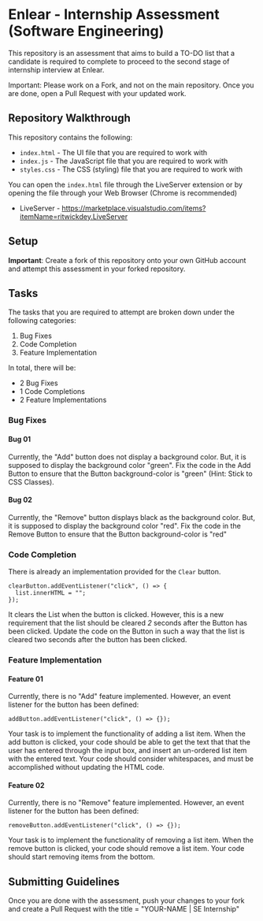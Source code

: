 # Enlear - Internship Assessment (Software Engineering)

This repository is an assessment that aims to build a TO-DO list that a candidate is required to complete to proceed to the second stage of internship interview at Enlear.

Important: Please work on a Fork, and not on the main repository. Once you are done, open a Pull Request with your updated work.

## Repository Walkthrough

This repository contains the following:

- `index.html` - The UI file that you are required to work with
- `index.js` - The JavaScript file that you are required to work with
- `styles.css` - The CSS (styling) file that you are required to work with

You can open the `index.html` file through the LiveServer extension or by opening the file through your Web Browser (Chrome is recommended)

- LiveServer - https://marketplace.visualstudio.com/items?itemName=ritwickdey.LiveServer

## Setup 

**Important**: Create a fork of this repository onto your own GitHub account and attempt this assessment in your forked repository.

## Tasks

The tasks that you are required to attempt are broken down under the following categories:

1. Bug Fixes
2. Code Completion
3. Feature Implementation

In total, there will be:

- 2 Bug Fixes
- 1 Code Completions
- 2 Feature Implementations

### Bug Fixes

#### Bug 01

Currently, the "Add" button does not display a background color. But, it is supposed to display the background color "green". Fix the code in the Add Button to ensure that the Button background-color is "green" (Hint: Stick to CSS Classes).

#### Bug 02

Currently, the "Remove" button displays black as the background color. But, it is supposed to display the background color "red". Fix the code in the Remove Button to ensure that the Button background-color is "red"

### Code Completion

There is already an implementation provided for the `Clear` button.

```
clearButton.addEventListener("click", () => {
  list.innerHTML = "";
});

```

It clears the List when the button is clicked. However, this is a new requirement that the list should be cleared _2_ seconds after the Button has been clicked. Update the code on the Button in such a way that the list is cleared two seconds after the button has been clicked.

### Feature Implementation

#### Feature 01

Currently, there is no "Add" feature implemented. However, an event listener for the button has been defined:

```
addButton.addEventListener("click", () => {});
```

Your task is to implement the functionality of adding a list item. When the add button is clicked, your code should be able to get the text that that the user has entered through the input box, and insert an un-ordered list item with the entered text. Your code should consider whitespaces, and must be accomplished without updating the HTML code.

#### Feature 02

Currently, there is no "Remove" feature implemented. However, an event listener for the button has been defined:

```
removeButton.addEventListener("click", () => {});
```

Your task is to implement the functionality of removing a list item. When the remove button is clicked, your code should remove a list item.
Your code should start removing items from the bottom.

## Submitting Guidelines

Once you are done with the assessment, push your changes to your fork and create a Pull Request with the title = "YOUR-NAME | SE Internship"